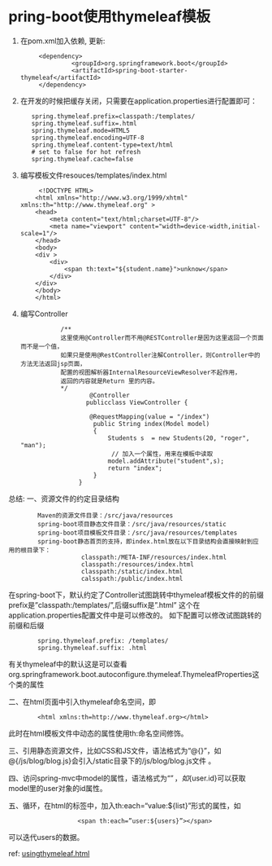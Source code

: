 # pring-boot使用thymeleaf模板

1. 在pom.xml加入依赖, 更新:

            <dependency>  
                     <groupId>org.springframework.boot</groupId>  
                     <artifactId>spring-boot-starter-thymeleaf</artifactId>  
            </dependency>
      
2. 在开发的时候把缓存关闭，只需要在application.properties进行配置即可：

          spring.thymeleaf.prefix=classpath:/templates/  
          spring.thymeleaf.suffix=.html  
          spring.thymeleaf.mode=HTML5  
          spring.thymeleaf.encoding=UTF-8  
          spring.thymeleaf.content-type=text/html  
          # set to false for hot refresh  
          spring.thymeleaf.cache=false  
    
 3. 编写模板文件resouces/templates/index.html
 
             <!DOCTYPE HTML>
            <html xmlns="http://www.w3.org/1999/xhtml" xmlns:th="http://www.thymeleaf.org" >
            <head>
                <meta content="text/html;charset=UTF-8"/>
                <meta name="viewport" content="width=device-width,initial-scale=1"/>
            </head>
            <body>
            <div >
                <div>
                    <span th:text="${student.name}">unknow</span>
                </div>
            </div>
            </body>
            </html>
   
 4. 编写Controller
 
 
                   /**
                   这里使用@Controller而不用@RESTController是因为这里返回一个页面而不是一个值，
                   如果只是使用@RestController注解Controller，则Controller中的方法无法返回jsp页面，
                   配置的视图解析器InternalResourceViewResolver不起作用，
                   返回的内容就是Return 里的内容。
                   */
                           @Controller  
                          publicclass ViewController {  

                           @RequestMapping(value = "/index")
                            public String index(Model model)
                            {
                                Students s  = new Students(20, "roger", "man");
                                 // 加入一个属性，用来在模板中读取
                                model.addAttribute("student",s);
                                return "index";
                            }
                        }  

总结:
一、资源文件的约定目录结构 

            Maven的资源文件目录：/src/java/resources 
            spring-boot项目静态文件目录：/src/java/resources/static 
            spring-boot项目模板文件目录：/src/java/resources/templates 
            spring-boot静态首页的支持，即index.html放在以下目录结构会直接映射到应用的根目录下：
                        classpath:/META-INF/resources/index.html    
                        classpath:/resources/index.html    
                        classpath:/static/index.html    
                        calsspath:/public/index.html   

在spring-boot下，默认约定了Controller试图跳转中thymeleaf模板文件的的前缀prefix是”classpath:/templates/”,后缀suffix是”.html” 
这个在application.properties配置文件中是可以修改的。 如下配置可以修改试图跳转的前缀和后缀

            spring.thymeleaf.prefix: /templates/    
            spring.thymeleaf.suffix: .html    
 
有关thymeleaf中的默认这是可以查看org.springframework.boot.autoconfigure.thymeleaf.ThymeleafProperties这个类的属性 

二、在html页面中引入thymeleaf命名空间，即

            <html xmlns:th=http://www.thymeleaf.org></html>
此时在html模板文件中动态的属性使用th:命名空间修饰。 

三、引用静态资源文件，比如CSS和JS文件，语法格式为“@{}”，如@{/js/blog/blog.js}会引入/static目录下的/js/blog/blog.js文件 。

四、访问spring-mvc中model的属性，语法格式为“${}”，如${user.id}可以获取model里的user对象的id属性。 

五、循环，在html的标签中，加入th:each=“value:${list}”形式的属性，如

                       <span th:each=”user:${users}”></span>
可以迭代users的数据。


ref: [usingthymeleaf.html](https://www.thymeleaf.org/doc/tutorials/2.1/usingthymeleaf.html#what-is-thymeleaf)
